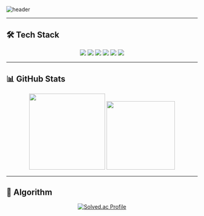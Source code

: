 <!-- 헤더 -->
![header](https://capsule-render.vercel.app/api?type=waving&color=auto&height=300&section=header&text=tomchaccom&fontSize=90&animation=fadeIn&fontAlignY=38&desc=Welcome%20to%20my%20GitHub%20Profile!&descAlignY=51&descAlign=62)

---

## 🛠️ Tech Stack
<p align="center">
  <img src="https://img.shields.io/badge/java-%23007396.svg?&style=for-the-badge&logo=java&logoColor=white" />
  <img src="https://img.shields.io/badge/python-%233776AB.svg?&style=for-the-badge&logo=python&logoColor=white" />
  <img src="https://img.shields.io/badge/mysql-%234479A1.svg?&style=for-the-badge&logo=mysql&logoColor=white" />
  <img src="https://img.shields.io/badge/spring-%236DB33F.svg?&style=for-the-badge&logo=spring&logoColor=white" />
  <img src="https://img.shields.io/badge/Spring Boot-%236DB33F.svg?&style=for-the-badge&logo=springboot&logoColor=white" />
  <img src="https://img.shields.io/badge/amazon aws-%23232F3E.svg?&style=for-the-badge&logo=amazonaws&logoColor=white" />
</p>

---

## 📊 GitHub Stats
<p align="center">
  <img src="https://github-readme-stats.vercel.app/api?username=tomchaccom&show_icons=true&theme=radical&show=reviews,prs_merged,prs_merged_percentage" height="200em"/>
  <img src="https://github-readme-stats.vercel.app/api/top-langs/?username=tomchaccom&layout=compact&theme=radical" height="180em"/>
</p>

---

## 🎯 Algorithm
<p align="center">
  <a href="https://solved.ac/tomchaccom">
    <img src="http://mazassumnida.wtf/api/v2/generate_badge?boj=tomchaccom" alt="Solved.ac Profile"/>
  </a>
</p>
